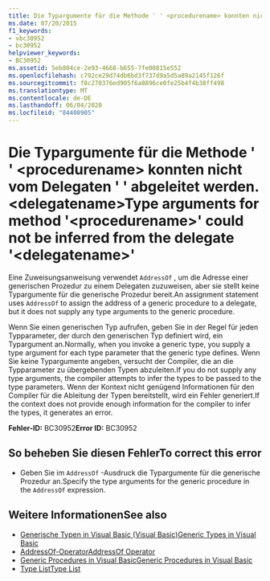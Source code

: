 ```yaml
---
title: Die Typargumente für die Methode ' ' <procedurename> konnten nicht vom Delegaten ' ' abgeleitet werden. <delegatename>
ms.date: 07/20/2015
f1_keywords:
- vbc30952
- bc30952
helpviewer_keywords:
- BC30952
ms.assetid: 5eb804ce-2e93-4668-b655-7fe00815e552
ms.openlocfilehash: c792ce29d74db6bd3f737d9a5d5a89a2145f126f
ms.sourcegitcommit: f8c270376ed905f6a8896ce0fe25b4f4b38ff498
ms.translationtype: MT
ms.contentlocale: de-DE
ms.lasthandoff: 06/04/2020
ms.locfileid: "84408905"
---
```

# <a name="type-arguments-for-method-procedurename-could-not-be-inferred-from-the-delegate-delegatename"></a><span data-ttu-id="0e490-102">Die Typargumente für die Methode ' ' \<procedurename> konnten nicht vom Delegaten ' ' abgeleitet werden. \<delegatename></span><span class="sxs-lookup"><span data-stu-id="0e490-102">Type arguments for method '\<procedurename>' could not be inferred from the delegate '\<delegatename>'</span></span>
<span data-ttu-id="0e490-103">Eine Zuweisungsanweisung verwendet `AddressOf` , um die Adresse einer generischen Prozedur zu einem Delegaten zuzuweisen, aber sie stellt keine Typargumente für die generische Prozedur bereit.</span><span class="sxs-lookup"><span data-stu-id="0e490-103">An assignment statement uses `AddressOf` to assign the address of a generic procedure to a delegate, but it does not supply any type arguments to the generic procedure.</span></span>  
  
 <span data-ttu-id="0e490-104">Wenn Sie einen generischen Typ aufrufen, geben Sie in der Regel für jeden Typparameter, der durch den generischen Typ definiert wird, ein Typargument an.</span><span class="sxs-lookup"><span data-stu-id="0e490-104">Normally, when you invoke a generic type, you supply a type argument for each type parameter that the generic type defines.</span></span> <span data-ttu-id="0e490-105">Wenn Sie keine Typargumente angeben, versucht der Compiler, die an die Typparameter zu übergebenden Typen abzuleiten.</span><span class="sxs-lookup"><span data-stu-id="0e490-105">If you do not supply any type arguments, the compiler attempts to infer the types to be passed to the type parameters.</span></span> <span data-ttu-id="0e490-106">Wenn der Kontext nicht genügend Informationen für den Compiler für die Ableitung der Typen bereitstellt, wird ein Fehler generiert.</span><span class="sxs-lookup"><span data-stu-id="0e490-106">If the context does not provide enough information for the compiler to infer the types, it generates an error.</span></span>  
  
 <span data-ttu-id="0e490-107">**Fehler-ID:** BC30952</span><span class="sxs-lookup"><span data-stu-id="0e490-107">**Error ID:** BC30952</span></span>  
  
## <a name="to-correct-this-error"></a><span data-ttu-id="0e490-108">So beheben Sie diesen Fehler</span><span class="sxs-lookup"><span data-stu-id="0e490-108">To correct this error</span></span>  
  
- <span data-ttu-id="0e490-109">Geben Sie im `AddressOf` -Ausdruck die Typargumente für die generische Prozedur an.</span><span class="sxs-lookup"><span data-stu-id="0e490-109">Specify the type arguments for the generic procedure in the `AddressOf` expression.</span></span>  
  
## <a name="see-also"></a><span data-ttu-id="0e490-110">Weitere Informationen</span><span class="sxs-lookup"><span data-stu-id="0e490-110">See also</span></span>

- [<span data-ttu-id="0e490-111">Generische Typen in Visual Basic (Visual Basic)</span><span class="sxs-lookup"><span data-stu-id="0e490-111">Generic Types in Visual Basic</span></span>](../programming-guide/language-features/data-types/generic-types.md)
- [<span data-ttu-id="0e490-112">AddressOf-Operator</span><span class="sxs-lookup"><span data-stu-id="0e490-112">AddressOf Operator</span></span>](../language-reference/operators/addressof-operator.md)
- [<span data-ttu-id="0e490-113">Generic Procedures in Visual Basic</span><span class="sxs-lookup"><span data-stu-id="0e490-113">Generic Procedures in Visual Basic</span></span>](../programming-guide/language-features/data-types/generic-procedures.md)
- [<span data-ttu-id="0e490-114">Type List</span><span class="sxs-lookup"><span data-stu-id="0e490-114">Type List</span></span>](../language-reference/statements/type-list.md)
